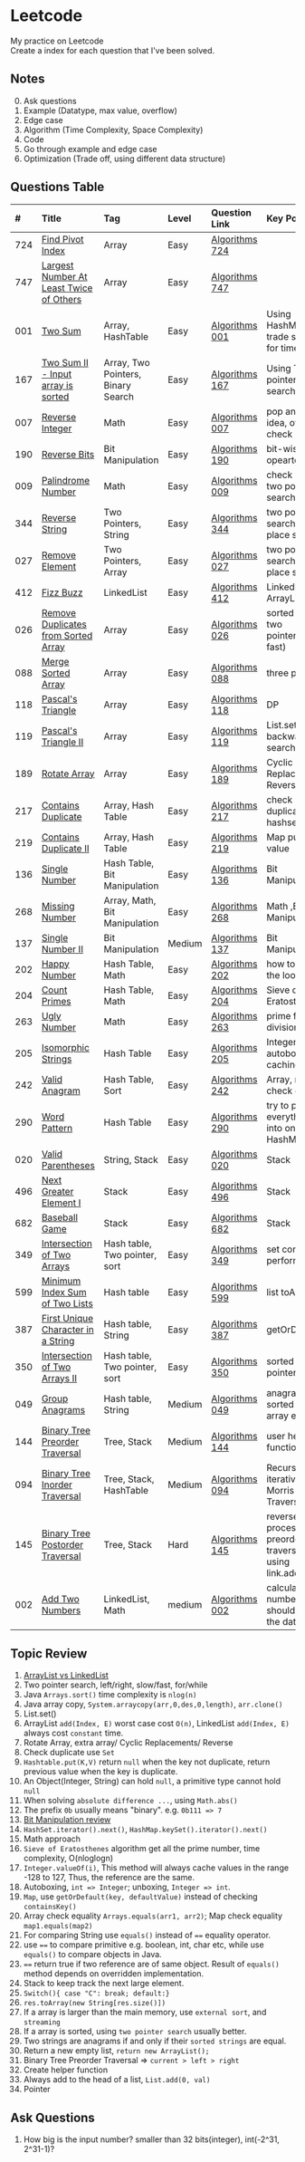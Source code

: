 # Leetcode
My practice on Leetcode  
Create a index for each question that I've been solved.



## Notes
0. Ask questions
1. Example (Datatype, max value, overflow)
2. Edge case
3. Algorithm (Time Complexity, Space Complexity)
4. Code
5. Go through example and edge case
6. Optimization (Trade off, using different data structure)


## Questions Table
|#   | Title                  | Tag             | Level        | Question Link        | Key Point   | Dates     |
|:---| :----------------------| :-------------- | :------------| :------------------- | :---------- | :-------- |
|724 | [Find Pivot Index][724]              | Array                         | Easy       | [Algorithms 724][724q] |       |  |
|747 | [Largest Number At Least Twice of Others][747]| Array                | Easy       | [Algorithms 747][747q] |      |  |
|001 | [Two Sum][001]  | Array, HashTable | Easy | [Algorithms 001][001q]| Using HashMap to trade space for time |  |
|167 | [Two Sum II - Input array is sorted][167]| Array, Two Pointers, Binary Search| Easy | [Algorithms 167][167q]| Using Two pointers search|  |
|007 | [Reverse Integer][007]| Math | Easy | [Algorithms 007][007q]| pop and push idea, overflow check|  |
|190 | [Reverse Bits][190]| Bit Manipulation|Easy | [Algorithms 190][190q]| bit-wise opeartor|  |
|009 | [Palindrome Number][009]| Math | Easy | [Algorithms 009][009q]| check half , two pointers search|  |
|344 | [Reverse String][344]| Two Pointers, String | Easy | [Algorithms 344][344q]| two pointers search, in-place sort|  |
|027 | [Remove Element][027]| Two Pointers, Array | Easy | [Algorithms 027][027q]| two pointers search, in-place sort|06/11/2019|
|412 | [Fizz Buzz][412]| LinkedList | Easy | [Algorithms 412][412q]| LinkedList vs ArrayList|06/12/2019|
|026 | [Remove Duplicates from Sorted Array][026]| Array | Easy | [Algorithms 026][026q]| sorted array two pointers(slow, fast)|06/12/2019|
|088 | [Merge Sorted Array][088]| Array | Easy | [Algorithms 088][088q]| three pointers |06/15/2019|
|118 | [Pascal's Triangle][088]| Array | Easy | [Algorithms 118][118q]| DP |06/16/2019|
|119 | [Pascal's Triangle II][088]| Array | Easy | [Algorithms 119][119q]| List.set(), backward search |06/16/2019|
|189 | [Rotate Array][189]| Array | Easy | [Algorithms 189][189q]| Cyclic Replacements/ Reverse |06/17/2019|
|217 | [Contains Duplicate][217]| Array, Hash Table | Easy | [Algorithms 217][217q]| check duplicate use hashset |06/17/2019|
|219 | [Contains Duplicate II][219]| Array, Hash Table | Easy | [Algorithms 219][219q]| Map put return value |06/18/2019|
|136 | [Single Number][136]| Hash Table, Bit Manipulation | Easy | [Algorithms 136][136q]| Bit Manipulation |06/24/2019|
|268 | [Missing Number][268]| Array, Math, Bit Manipulation | Easy | [Algorithms 268][268q]| Math ,Bit Manipulation |06/24/2019|
|137 | [Single Number II][137]| Bit Manipulation | Medium | [Algorithms 137][137q]| Bit Manipulation |06/25/2019|
|202 | [Happy Number][202]| Hash Table, Math | Easy | [Algorithms 202][202q]| how to break the loop |06/25/2019|
|204 | [Count Primes][204]| Hash Table, Math | Easy | [Algorithms 204][204q]| Sieve of Eratosthenes |06/26/2019|
|263 | [Ugly Number][263]| Math | Easy | [Algorithms 263][263q]| prime factors division |06/26/2019|
|205 | [Isomorphic Strings][205]| Hash Table | Easy | [Algorithms 205][205q]| Integer autoboxing, caching |06/27/2019|
|242 | [Valid Anagram][242]| Hash Table, Sort | Easy | [Algorithms 242][242q]| Array, map check equality |06/27/2019|
|290 | [Word Pattern][290]| Hash Table | Easy | [Algorithms 290][290q]| try to put everything into one HashMap |06/28/2019|
|020 | [Valid Parentheses][020]| String, Stack | Easy | [Algorithms 020][020q]| Stack |06/28/2019|
|496 | [Next Greater Element I][496]| Stack | Easy | [Algorithms 496][496q]| Stack |07/02/2019|
|682 | [Baseball Game][682]| Stack | Easy | [Algorithms 682][682q]| Stack |07/03/2019|
|349 | [Intersection of Two Arrays][349]| Hash table, Two pointer, sort | Easy | [Algorithms 349][349q]| set contains perform O(1) |07/04/2019|
|599 | [Minimum Index Sum of Two Lists][599]| Hash table | Easy | [Algorithms 599][599q]| list toArray() |07/05/2019|
|387 | [First Unique Character in a String][387]| Hash table, String | Easy | [Algorithms 387][387q]| getOrDefault() |07/05/2019|
|350 | [Intersection of Two Arrays II][350]| Hash table, Two pointer, sort | Easy | [Algorithms 350][350q]| sorted use two pointer |07/06/2019|
|049 | [Group Anagrams][049]| Hash table, String | Medium | [Algorithms 049][049q]| anagrams, sorted char array equals |07/07/2019|
|144 | [Binary Tree Preorder Traversal][144]| Tree, Stack | Medium | [Algorithms 144][144q]| user helper function |07/08/2019|
|094 | [Binary Tree Inorder Traversal][094]| Tree, Stack, HashTable | Medium | [Algorithms 094][094q]| Recursive, iterative, Morris Traversal |07/10/2019|
|145 | [Binary Tree Postorder Traversal][145]| Tree, Stack | Hard | [Algorithms 145][145q]| reverse the process of preorder traversal, using link.add(0, val) |07/11/2019|
|002 | [Add Two Numbers][002]| LinkedList, Math | medium | [Algorithms 002][002q]| calculate numbers should care the data type |07/11/2019|





## Topic Review
1. [ArrayList vs LinkedList][r001]
2. Two pointer search, left/right, slow/fast, for/while
3. Java `Arrays.sort()` time complexity is `nlog(n)`
4. Java array copy, `System.arraycopy(arr,0,des,0,length)`, `arr.clone()`
5. List.set()
6. ArrayList `add(Index, E)` worst case cost `O(n)`, LinkedList `add(Index, E)` always cost `constant` time.
7. Rotate Array, extra array/ Cyclic Replacements/ Reverse
8. Check duplicate use `Set`
9. `Hashtable.put(K,V)` return `null` when the key not duplicate, return previous value when the key is duplicate.
10. An Object(Integer, String) can hold `null`, a primitive type cannot hold `null`
11. When solving `absolute difference ...`, using `Math.abs()`
12. The prefix `0b` usually means "binary". e.g. `0b111 => 7`
13. [Bit Manipulation review][r002]
14. `HashSet.iterator().next()`, `HashMap.keySet().iterator().next()`
15. Math approach
16. `Sieve of Eratosthenes` algorithm get all the prime number, time complexity, O(nloglogn)
17. `Integer.valueOf(i)`, This method will always cache values in the range -128 to 127, Thus, the reference are the same. 
18. Autoboxing, `int => Integer`; unboxing, `Integer => int`.
19. `Map`, use `getOrDefault(key, defaultValue)` instead of checking `containsKey()`
20. Array check equality `Arrays.equals(arr1, arr2)`; Map check equality `map1.equals(map2)`
21. For comparing String use `equals()` instead of  `==` equality operator.
22. use `==` to compare primitive e.g. boolean, int, char etc, while use `equals()` to compare objects in Java.
23. `==` return true if two reference are of same object. Result of `equals()` method depends on overridden implementation.
24. Stack to keep track the next large element.
25. `Switch(){ case "C": break; default:}`
26. `res.toArray(new String[res.size()])`
27. If a array is larger than the main memory, use `external sort`, and `streaming`
28. If a array is sorted, using `two pointer search` usually better.
29. Two strings are anagrams if and only if their `sorted strings` are equal.
30. Return a new empty list, `return new ArrayList();` 
31. Binary Tree Preorder Traversal  => `current > left > right`
32. Create helper function
33. Always add to the head of a list, `List.add(0, val)`
34. Pointer


## Ask Questions

1. How big is the input number? smaller than 32 bits(integer), int(-2^31, 2^31-1)?





<!--
Question Link reference:
-->

[724q]: https://leetcode.com/problems/find-pivot-index/description/
[747q]: https://leetcode.com/problems/largest-number-at-least-twice-of-others/description/
[001q]: https://leetcode.com/problems/two-sum/description/
[167q]: https://leetcode.com/problems/two-sum-ii-input-array-is-sorted/description/
[007q]: https://leetcode.com/problems/reverse-integer/description/
[190q]: https://leetcode.com/problems/reverse-bits/description/
[009q]: https://leetcode.com/problems/palindrome-number/description/
[344q]: https://leetcode.com/problems/reverse-string/
[027q]: https://leetcode.com/problems/remove-element/
[412q]: https://leetcode.com/problems/fizz-buzz/
[026q]: https://leetcode.com/problems/remove-duplicates-from-sorted-array/
[088q]: https://leetcode.com/problems/merge-sorted-array/
[118q]: https://leetcode.com/problems/pascals-triangle/
[119q]: https://leetcode.com/problems/pascals-triangle-ii/
[189q]: https://leetcode.com/problems/rotate-array/
[217q]: https://leetcode.com/problems/contains-duplicate/
[219q]: https://leetcode.com/problems/contains-duplicate-ii/
[136q]: https://leetcode.com/problems/single-number/
[268q]: https://leetcode.com/problems/missing-number/
[137q]: https://leetcode.com/problems/single-number-ii/
[202q]: https://leetcode.com/problems/happy-number/
[204q]: https://leetcode.com/problems/count-primes/
[263q]: https://leetcode.com/problems/ugly-number/
[205q]: https://leetcode.com/problems/isomorphic-strings/
[242q]: https://leetcode.com/problems/valid-anagram/
[290q]: https://leetcode.com/problems/word-pattern/
[020q]: https://leetcode.com/problems/valid-parentheses/
[496q]: https://leetcode.com/problems/next-greater-element-i/
[682q]: https://leetcode.com/problems/baseball-game/
[349q]: https://leetcode.com/problems/intersection-of-two-arrays/
[599q]: https://leetcode.com/problems/minimum-index-sum-of-two-lists/
[387q]: https://leetcode.com/problems/first-unique-character-in-a-string/
[350q]: https://leetcode.com/problems/intersection-of-two-arrays-ii/
[049q]: https://leetcode.com/problems/group-anagrams/
[144q]: https://leetcode.com/problems/binary-tree-preorder-traversal/
[094q]: https://leetcode.com/problems/binary-tree-inorder-traversal/solution/
[145q]: https://leetcode.com/problems/binary-tree-postorder-traversal/
[002q]: https://leetcode.com/problems/add-two-numbers/









<!--
Source code reference:
-->
[724]: https://github.com/dailiang18bb/Leetcode/blob/master/src/algorithm/No_724_Find_Pivot_Index/Solution.java
[747]: https://github.com/dailiang18bb/Leetcode/blob/master/src/algorithm/No_747_Largest_Number_At_Least_Twice_of_Others/Solution.java
[001]: https://github.com/dailiang18bb/Leetcode/blob/master/src/algorithm/No_001_TwoSum/Solution.java
[167]: https://github.com/dailiang18bb/Leetcode/blob/master/src/algorithm/No_167_TwoSumII/Solution.java
[007]: https://github.com/dailiang18bb/Leetcode/blob/master/src/algorithm/No_7_Reverse_Integer/Solution.java
[190]: https://github.com/dailiang18bb/Leetcode/blob/master/src/algorithm/No_190_Reverse_Bits/Solution.java
[009]: https://github.com/dailiang18bb/Leetcode/blob/master/src/algorithm/No_9_Palindrome_Number/Solution.java
[344]: https://github.com/dailiang18bb/Leetcode/blob/master/src/algorithm/no_344_Reverse_String/Solution.java
[027]: https://github.com/dailiang18bb/Leetcode/blob/master/src/algorithm/No_27_Remove_Element/MainClass.java
[412]: https://github.com/dailiang18bb/Leetcode/blob/master/src/algorithm/No_412_Fizz_Buzz/MainClass.java
[026]: https://github.com/dailiang18bb/Leetcode/blob/master/src/algorithm/No_26_Remove_Duplicates_from_Sorted_Array/MainClass.java
[088]: https://github.com/dailiang18bb/Leetcode/blob/master/src/algorithm/No_88_Merge_Sorted_Array/MainClass.java
[118]: https://github.com/dailiang18bb/Leetcode/blob/master/src/algorithm/No_118_Pascals_Triangle/MainClass.java
[119]: https://github.com/dailiang18bb/Leetcode/blob/master/src/algorithm/No_119_Pascals_Triangle_II/MainClass.java
[189]: https://github.com/dailiang18bb/Leetcode/blob/master/src/algorithm/No_189_Rotate_Array/MainClass.java
[217]: https://github.com/dailiang18bb/Leetcode/blob/master/src/algorithm/No_217_Contains_Duplicate/MainClass.java
[219]: https://github.com/dailiang18bb/Leetcode/blob/master/src/algorithm/No_219_Contains_Duplicate_II/MainClass.java
[136]: https://github.com/dailiang18bb/Leetcode/blob/master/src/algorithm/No_136_Single_Number/MainClass.java
[268]: https://github.com/dailiang18bb/Leetcode/blob/master/src/algorithm/No_268_Missing_Number/MainClass.java
[137]: https://github.com/dailiang18bb/Leetcode/blob/master/src/algorithm/No_137_Single_Number_II/MainClass.java
[202]: https://github.com/dailiang18bb/Leetcode/blob/master/src/algorithm/No_202_Happy_Number/MainClass.java
[204]: https://github.com/dailiang18bb/Leetcode/blob/master/src/algorithm/No_204_Count_Primes/MainClass.java
[263]: https://github.com/dailiang18bb/Leetcode/blob/master/src/algorithm/No_263_Ugly_Number/MainClass.java
[205]: https://github.com/dailiang18bb/Leetcode/blob/master/src/algorithm/No_205_Isomorphic_Strings/MainClass.java
[242]: https://github.com/dailiang18bb/Leetcode/blob/master/src/algorithm/No_242_Valid_Anagram/MainClass.java
[290]: https://github.com/dailiang18bb/Leetcode/blob/master/src/algorithm/No_290_Word_Pattern/MainClass.java
[020]: https://github.com/dailiang18bb/Leetcode/blob/master/src/algorithm/No_20_Valid_Parentheses/MainClass.java
[496]: https://github.com/dailiang18bb/Leetcode/blob/master/src/algorithm/No_496_Next_Greater_Element_I/MainClass.java
[682]: https://github.com/dailiang18bb/Leetcode/blob/master/src/algorithm/No_682_Baseball_Game/MainClass.java
[349]: https://github.com/dailiang18bb/Leetcode/blob/master/src/algorithm/No_349_Intersection_of_Two_Arrays/MainClass.java
[599]: https://github.com/dailiang18bb/Leetcode/blob/master/src/algorithm/No_599_Minimum_Index_Sum_of_Two_Lists/MainClass.java
[387]: https://github.com/dailiang18bb/Leetcode/blob/master/src/algorithm/No_387_First_Unique_Character_in_a_String/MainClass.java
[350]: https://github.com/dailiang18bb/Leetcode/blob/master/src/algorithm/No_350_Intersection_of_Two_Arrays_II/MainClass.java
[049]: https://github.com/dailiang18bb/Leetcode/blob/master/src/algorithm/No_49_Group_Anagrams/MainClass.java
[144]: https://github.com/dailiang18bb/Leetcode/blob/master/src/algorithm/No_144_Binary_Tree_Preorder_Traversal/MainClass.java
[094]: https://github.com/dailiang18bb/Leetcode/blob/master/src/algorithm/No_094_Binary_Tree_Inorder_Traversal/MainClass.java
[145]: 
https://github.com/dailiang18bb/Leetcode/blob/master/src/algorithm/No_145_Binary_Tree_Postorder_Traversal/MainClass.java
[002]: https://github.com/dailiang18bb/Leetcode/blob/master/src/algorithm/No_002_Add_Two_Numbers/MainClass.java







<!--
Topic review reference:
-->
[r001]: https://www.google.com/search?q=java+arraylist+vs+linkedlist&oq=java+arraylist+vs+linkedlist&aqs=chrome..69i57.12562j0j1&sourceid=chrome&ie=UTF-8
[r002]: https://github.com/dailiang18bb/Leetcode/blob/master/docs/bitwise%20operation.md
